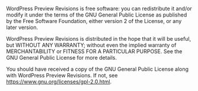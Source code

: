 WordPress Preview Revisions is free software: you can redistribute it and/or modify
it under the terms of the GNU General Public License as published by
the Free Software Foundation, either version 2 of the License, or
any later version.

WordPress Preview Revisions is distributed in the hope that it will be useful,
but WITHOUT ANY WARRANTY; without even the implied warranty of
MERCHANTABILITY or FITNESS FOR A PARTICULAR PURPOSE. See the
GNU General Public License for more details.

You should have received a copy of the GNU General Public License
along with WordPress Preview Revisions. If not, see https://www.gnu.org/licenses/gpl-2.0.html.
